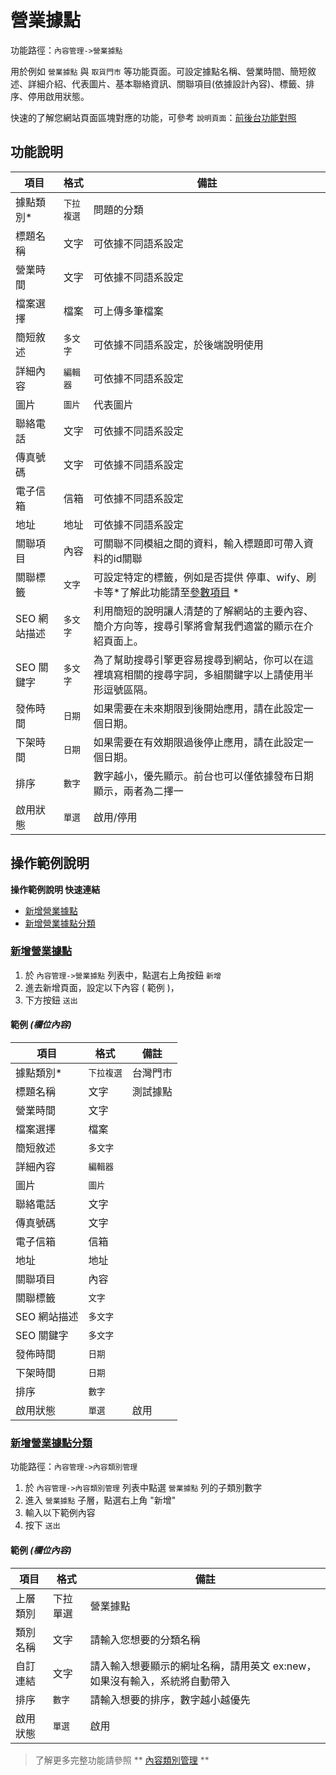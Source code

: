# 營業據點

功能路徑：`內容管理->營業據點`

用於例如 `營業據點` 與 `取貨門市` 等功能頁面。可設定據點名稱、營業時間、簡短敘述、詳細介紹、代表圖片、基本聯絡資訊、關聯項目(依據設計內容)、標籤、排序、停用啟用狀態。

快速的了解您網站頁面區塊對應的功能，可參考 `說明頁面`：[前後台功能對照](guide/site)



##  功能說明

| 項目  | 格式 | 備註 |
|---|---|---|
|據點類別*|`下拉複選`|問題的分類|
|標題名稱|文字|可依據不同語系設定|
|營業時間|文字|可依據不同語系設定|
|檔案選擇|檔案|可上傳多筆檔案|
|簡短敘述|`多文字`|可依據不同語系設定，於後端說明使用|
|詳細內容|`編輯器`|可依據不同語系設定|
|圖片|`圖片`|代表圖片|
|聯絡電話|文字|可依據不同語系設定|
|傳真號碼|文字|可依據不同語系設定|
|電子信箱|信箱|可依據不同語系設定|
|地址|地址|可依據不同語系設定|
|關聯項目|內容|可關聯不同模組之間的資料，輸入標題即可帶入資料的id關聯|
|關聯標籤|`文字`|可設定特定的標籤，例如是否提供 停車、wify、刷卡等*了解此功能請至[參數項目](guide/site-parameter-item) *|
|SEO 網站描述|`多文字`|利用簡短的說明讓人清楚的了解網站的主要內容、簡介方向等，搜尋引擎將會幫我們適當的顯示在介紹頁面上。|
|SEO 關鍵字|`多文字`|為了幫助搜尋引擎更容易搜尋到網站，你可以在這裡填寫相關的搜尋字詞，多組關鍵字以上請使用半形逗號區隔。|
|發佈時間|`日期`|如果需要在未來期限到後開始應用，請在此設定一個日期。|
|下架時間|`日期`|如果需要在有效期限過後停止應用，請在此設定一個日期。|
|排序|`數字`|數字越小，優先顯示。前台也可以僅依據發布日期顯示，兩者為二擇一|
|啟用狀態|`單選`|啟用/停用|

##  操作範例說明

**操作範例說明 快速連結**

* [新增營業據點](guide/article-location#新增營業據點)
* [新增營業據點分類](guide/article-location#新增營業據點分類)

### [新增營業據點](guide/article-location#新增營業據點)

1. 於 `內容管理->營業據點` 列表中，點選右上角按鈕 `新增` 
2. 進去新增頁面，設定以下內容 ( 範例 )，
3. 下方按鈕 `送出`

#### 範例 _(欄位內容)_

| 項目  | 格式 | 備註 |
|---|---|---|
|據點類別*|`下拉複選`|台灣門市|
|標題名稱|文字|測試據點|
|營業時間|文字||
|檔案選擇|檔案||
|簡短敘述|`多文字`||
|詳細內容|`編輯器`||
|圖片|`圖片`||
|聯絡電話|文字||
|傳真號碼|文字||
|電子信箱|信箱||
|地址|地址||
|關聯項目|內容||
|關聯標籤|`文字`||
|SEO 網站描述|`多文字`||
|SEO 關鍵字|`多文字`||
|發佈時間|`日期`||
|下架時間|`日期`||
|排序|`數字`||
|啟用狀態|`單選`|啟用|



### [新增營業據點分類](guide/article-location#新增營業據點分類)

功能路徑：`內容管理->內容類別管理`

1. 於 `內容管理->內容類別管理` 列表中點選 `營業據點` 列的子類別數字
2. 進入 `營業據點` 子層，點選右上角 "新增"
3. 輸入以下範例內容
4. 按下 `送出`

#### 範例 _(欄位內容)_

| 項目  | 格式 | 備註 |
|---|---|---|
|上層類別|下拉單選|營業據點|
|類別名稱|文字|請輸入您想要的分類名稱|
|自訂連結|文字|請入輸入想要顯示的網址名稱，請用英文 ex:new，如果沒有輸入，系統將自動帶入|
|排序|`數字`|請輸入想要的排序，數字越小越優先|
|啟用狀態|`單選`|啟用


> 了解更多完整功能請參照 ** [內容類別管理](guide/article-category) **